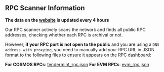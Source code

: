## RPC Scanner Information
**The data on the [website](https://itrocket.net/services/testnet/story/public-rpc/) is updated every 4 hours**

Our RPC scanner actively scans the network and finds all public RPC addresses, checking whether each RPC is archival or not.

However, **if your RPC port is not open to the public** and you are using a `DNS address with proxying`, you need to manually add your RPC URL in JSON format to the following files to ensure it appears on the RPC dashboard:

**For COSMOS RPCs**: [tendermint_rpc.json](https://github.com/itrocket-team/testnet_guides/blob/main/story/tendermint_rpc.json)
**For EVM RPCs**: [evm_rpc.json](https://github.com/itrocket-team/testnet_guides/blob/main/story/evm_rpc.json)
